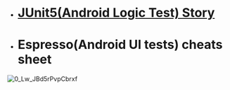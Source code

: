 
- # [JUnit5(Android Logic Test) Story ](https://www.lordcodes.com/articles/testing-on-android-using-junit-5)




- # Espresso(Android UI tests) cheats sheet 

![0_Lw_JBd5rPvpCbrxf](https://user-images.githubusercontent.com/26750131/77078312-c9511300-69cc-11ea-8ce4-54e55d1b82ac.png)









